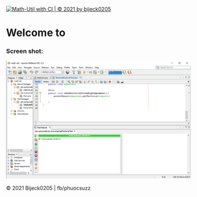 [![Math-Util with CI | © 2021 by bijeck0205](https://github.com/Bijeck0205/math-util/actions/workflows/math-util-ci.yml/badge.svg)](https://github.com/Bijeck0205/math-util/actions/workflows/math-util-ci.yml)
# Welcome to

### Screen shot:
![JUnit-TDD](https://github.com/Bijeck0205/math-util/blob/main/images/math-util-intro.png)

© 2021 Bijeck0205 | fb/phuocsuzz
